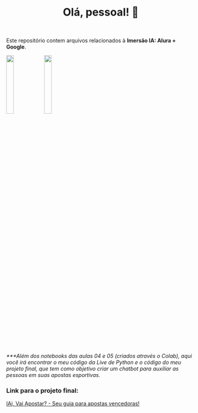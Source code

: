 <h1 align="center">Olá, pessoal! 👋</h1></br>

Este repositório contem arquivos relacionados à <b>Imersão IA: Alura + Google</b>. 

<img width="20%" src="https://cuponomia-a.akamaihd.net/img/stores/original/alura-637582521816079946.png" /><img width="20%" src="https://logowik.com/content/uploads/images/google-ai-gemini91216.logowik.com.webp" />
</br>

<i>***Além dos notebooks das aulas 04 e 05 (criados através o Colab), aqui você irá encontrar o meu código da Live de Python e o código do meu projeto final, que tem como objetivo criar um chatbot para auxiliar as pessoas em suas apostas esportivas.</i></br>

### Link para o projeto final:
<div>
<a href="https://github.com/lucasplandim/imersao_ai/blob/b32ccfbf22e8c48f6e69c011929ae013125fcdf3/Projeto_ai_imers%C3%A3o.ipynb">IAi, Vai Apostar? - Seu guia para apostas vencedoras!</a>
</div>
